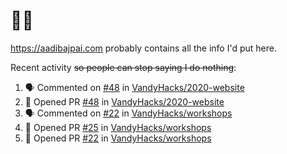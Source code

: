 # 👋🏻
<!--
**aadibajpai/aadibajpai** is a ✨ _special_ ✨ repository because its `README.md` (this file) appears on your GitHub profile.
-->
https://aadibajpai.com probably contains all the info I'd put here.

Recent activity ~~so people can stop saying I do nothing~~:
<!--START_SECTION:activity-->
1. 🗣 Commented on [#48](https://github.com//VandyHacks/2020-website/issues/48) in [VandyHacks/2020-website](https://github.com//VandyHacks/2020-website)
2. 💪 Opened PR [#48](https://github.com//VandyHacks/2020-website/pull/48) in [VandyHacks/2020-website](https://github.com//VandyHacks/2020-website)
3. 🗣 Commented on [#22](https://github.com//VandyHacks/workshops/issues/22) in [VandyHacks/workshops](https://github.com//VandyHacks/workshops)
4. 💪 Opened PR [#25](https://github.com//VandyHacks/workshops/pull/25) in [VandyHacks/workshops](https://github.com//VandyHacks/workshops)
5. 💪 Opened PR [#22](https://github.com//VandyHacks/workshops/pull/22) in [VandyHacks/workshops](https://github.com//VandyHacks/workshops)
<!--END_SECTION:activity-->
